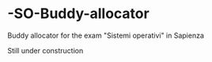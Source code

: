 # -SO-Buddy-allocator
Buddy allocator for the exam "Sistemi operativi" in Sapienza 

Still under construction
